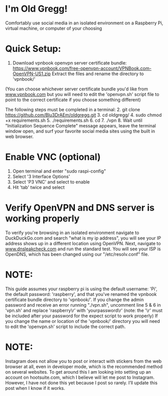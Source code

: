 # I'm Old Gregg!
Comfortably use social media in an isolated environment on a Raspberry Pi, virtual machine, or computer of your choosing

# Quick Setup:

1. Download vpnbook openvpn server certificate bundle: https://www.vpnbook.com/free-openvpn-account/VPNBook.com-OpenVPN-US1.zip
Extract the files and rename the directory to 'vpnbook/'

(You can choose whichever server certificate bundle you'd like from www.vpnbook.com but you will need to edit the 'openvpn.sh' script file to point to the correct certificate if you choose something different)

The following steps must be completed in a terminal:
2. git clone https://github.com/Blu3DrAEm/oldgregg.git
3. cd oldgregg/
4. sudo chmod +x requirements.sh
5. ./requirements.sh
6. cd
7. ./vpn
8. Wait until "Initialization Sequence Complete" message appears, leave the terminal window open, and surf your favorite social media sites using the built in web browser.


# Enable VNC (optional)

1. Open terminal and enter "sudo raspi-config"
2. Select '3 Interface Options'
3. Select 'P3 VNC' and select <Yes> to enable
4. Hit 'tab' twice and select <Finish> 

# Verify OpenVPN and DNS server is working properly

To verify you're browsing in an isolated environment navigate to DuckDuckGo.com and search "what is my ip address", you will see your IP address shows up in a different location using OpenVPN. Next, navigate to www.dnsleakcheck.com and run the standard test. You will see your ISP is OpenDNS, which has been changed using our "/etc/resolv.conf" file.

# NOTE:
This guide assumes your raspberry pi is using the default username: 'Pi', the default password: 'raspberry', and that you've renamed the vpnbook certificate bundle directory to 'vpnbook/'. 
If you change the admin password and receive an error running "./vpn.sh", uncomment line 5 & 6 in 'vpn.sh' and replace 'raspberry\r' with 'yourpassword\r' (note: the '\r' must be included after your password for the expect script to work properly)
If you change the name or location of the 'vpnbook/' directory you will need to edit the 'openvpn.sh' script to include the correct path.

# NOTE:
Instagram does not allow you to post or interact with stickers from the web browser at all, even in developer mode, which is the recommended method on several websites. To get around this I am looking into setting up an account on hootsuite.com, which I believe will let me post to Instagram. However, I have not done this yet because I post so rarely. I’ll update this post when I know if it works.
